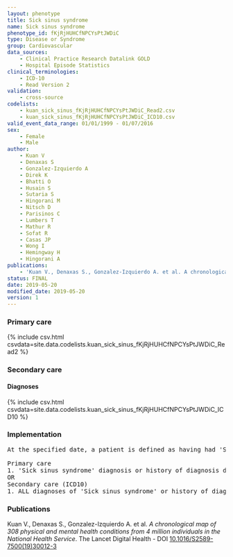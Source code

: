 ```yaml
---
layout: phenotype
title: Sick sinus syndrome
name: Sick sinus syndrome
phenotype_id: fKjRjHUHCfNPCYsPtJWDiC 
type: Disease or Syndrome
group: Cardiovascular
data_sources: 
    - Clinical Practice Research Datalink GOLD
    - Hospital Episode Statistics
clinical_terminologies: 
    - ICD-10
    - Read Version 2
validation: 
    - cross-source
codelists: 
    - kuan_sick_sinus_fKjRjHUHCfNPCYsPtJWDiC_Read2.csv
    - kuan_sick_sinus_fKjRjHUHCfNPCYsPtJWDiC_ICD10.csv
valid_event_data_range: 01/01/1999 - 01/07/2016
sex: 
    - Female
    - Male
author: 
    - Kuan V
    - Denaxas S
    - Gonzalez-Izquierdo A
    - Direk K
    - Bhatti O
    - Husain S
    - Sutaria S
    - Hingorani M
    - Nitsch D
    - Parisinos C
    - Lumbers T
    - Mathur R
    - Sofat R
    - Casas JP
    - Wong I
    - Hemingway H
    - Hingorani A
publications: 
    - 'Kuan V., Denaxas S., Gonzalez-Izquierdo A. et al. A chronological map of 308 physical and mental health conditions from 4 million individuals in the National Health Service. The Lancet Digital Health - DOI: 10.1016/S2589-7500(19)30012-3' 
status: FINAL
date: 2019-05-20
modified_date: 2019-05-20
version: 1
---
```

### Primary care 
{% include csv.html csvdata=site.data.codelists.kuan_sick_sinus_fKjRjHUHCfNPCYsPtJWDiC_Read2 %}
### Secondary care 
#### Diagnoses 
{% include csv.html csvdata=site.data.codelists.kuan_sick_sinus_fKjRjHUHCfNPCYsPtJWDiC_ICD10 %}
### Implementation 
<pre>At the specified date, a patient is defined as having had 'Sick sinus syndrome' IF they meet the criteria for any of the following on or before the specified date. The earliest date on which the individual meets any of the following criteria on or before the specified date is defined as the first event date:

Primary care
1. 'Sick sinus syndrome' diagnosis or history of diagnosis during a consultation 
OR
Secondary care (ICD10)
1. ALL diagnoses of 'Sick sinus syndrome' or history of diagnosis during a hospitalization</pre> 
 
### Publications 
Kuan V., Denaxas S., Gonzalez-Izquierdo A. et al. _A chronological map of 308 physical and mental health conditions from 4 million individuals in the National Health Service_. The Lancet Digital Health - DOI <a href='https://www.thelancet.com/journals/landig/article/PIIS2589-7500(19)30012-3/fulltext'>10.1016/S2589-7500(19)30012-3</a>